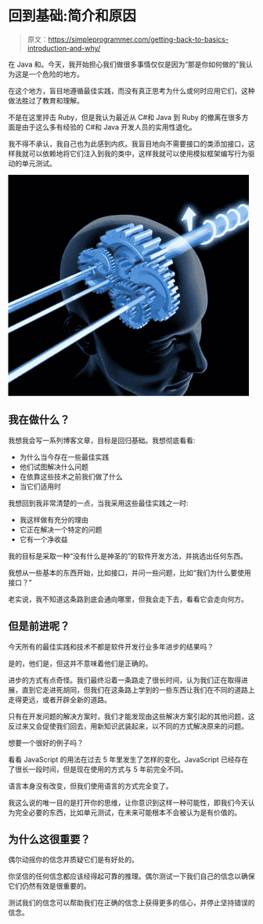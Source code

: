 # 回到基础:简介和原因

> 原文：<https://simpleprogrammer.com/getting-back-to-basics-introduction-and-why/>

在 Java 和。今天，我开始担心我们做很多事情仅仅是因为“那是你如何做的”我认为这是一个危险的地方。

在这个地方，盲目地遵循最佳实践，而没有真正思考为什么或何时应用它们，这种做法胜过了教育和理解。

不是在这里抨击 Ruby，但是我认为最近从 C#和 Java 到 Ruby 的撤离在很多方面是由于这么多有经验的 C#和 Java 开发人员的实用性退化。

我不得不承认，我自己也为此感到内疚。我盲目地向不需要接口的类添加接口，这样我就可以依赖地将它们注入到我的类中，这样我就可以使用模拟框架编写行为驱动的单元测试。



![back to the basics](img/eccabe4c4a23d7b8deea8b32e3a7b3a3.png "basic")



## 我在做什么？

我想我会写一系列博客文章，目标是回归基础。我想彻底看看:

*   为什么当今存在一些最佳实践
*   他们试图解决什么问题
*   在依靠这些技术之前我们做了什么
*   当它们适用时

我想回到我非常清楚的一点，当我采用这些最佳实践之一时:

*   我这样做有充分的理由
*   它正在解决一个特定的问题
*   它有一个净收益

我的目标是采取一种“没有什么是神圣的”的软件开发方法，并挑选出任何东西。

我想从一些基本的东西开始，比如接口，并问一些问题，比如“我们为什么要使用接口？”

老实说，我不知道这条路到底会通向哪里，但我会走下去，看看它会走向何方。

## 但是前进呢？

今天所有的最佳实践和技术不都是软件开发行业多年进步的结果吗？

是的，他们是，但这并不意味着他们是正确的。

进步的方式有点奇怪。我们最终沿着一条路走了很长时间，认为我们正在取得进展，直到它走进死胡同，但我们在这条路上学到的一些东西让我们在不同的道路上走得更远，或者开辟全新的道路。

只有在开发问题的解决方案时，我们才能发现由这些解决方案引起的其他问题，这反过来又会促使我们回去，用新知识武装起来，以不同的方式解决原来的问题。

想要一个很好的例子吗？

看看 JavaScript 的用法在过去 5 年里发生了怎样的变化。JavaScript 已经存在了很长一段时间，但是现在使用的方式与 5 年前完全不同。

语言本身没有改变，但我们使用语言的方式完全变了。

我这么说的唯一目的是打开你的思维，让你意识到这样一种可能性，即我们今天认为完全必要的东西，比如单元测试，在未来可能根本不会被认为是有价值的。

## 为什么这很重要？

偶尔动摇你的信念并质疑它们是有好处的。

你坚信的任何信念都应该经得起可靠的推理。偶尔测试一下我们自己的信念以确保它们仍然有效是很重要的。

测试我们的信念可以帮助我们在正确的信念上获得更多的信心，并停止坚持错误的信念。